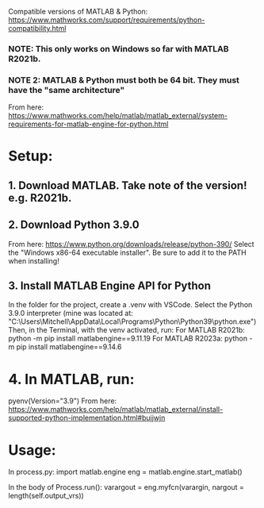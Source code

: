 Compatible versions of MATLAB & Python: https://www.mathworks.com/support/requirements/python-compatibility.html

### NOTE: This only works on Windows so far with MATLAB R2021b.
### NOTE 2: MATLAB & Python must both be 64 bit. They must have the "same architecture"
From here: https://www.mathworks.com/help/matlab/matlab_external/system-requirements-for-matlab-engine-for-python.html
# Setup:
## 1. Download MATLAB. Take note of the version! e.g. R2021b.

## 2. Download Python 3.9.0
From here: https://www.python.org/downloads/release/python-390/
Select the "Windows x86-64 executable installer".
Be sure to add it to the PATH when installing!

## 3. Install MATLAB Engine API for Python
In the folder for the project, create a .venv with VSCode.
Select the Python 3.9.0 interpreter (mine was located at: "C:\Users\Mitchell\AppData\Local\Programs\Python\Python39\python.exe")
Then, in the Terminal, with the venv activated, run:
For MATLAB R2021b:
python -m pip install matlabengine==9.11.19
For MATLAB R2023a:
python -m pip install matlabengine==9.14.6

# 4. In MATLAB, run:
pyenv(Version="3.9")
From here: https://www.mathworks.com/help/matlab/matlab_external/install-supported-python-implementation.html#bujjwjn



# Usage:
In process.py:
import matlab.engine
eng = matlab.engine.start_matlab()

In the body of Process.run():
varargout = eng.myfcn(varargin, nargout = length(self.output_vrs))
